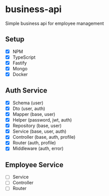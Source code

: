 # business-api

Simple business api for employee management

## Setup

- [x] NPM
- [x] TypeScript
- [x] Fastify
- [x] Mongo
- [x] Docker

## Auth Service

- [x] Schema (user)
- [x] Dto (user, auth)
- [x] Mapper (base, user)
- [x] Helper (password, jwt, auth)
- [x] Repository (base, user)
- [x] Service (base, user, auth)
- [x] Controller (base, auth, profile)
- [x] Router (auth, profile)
- [x] Middleware (auth, error)

## Employee Service

- [ ] Service
- [ ] Controller
- [ ] Router
